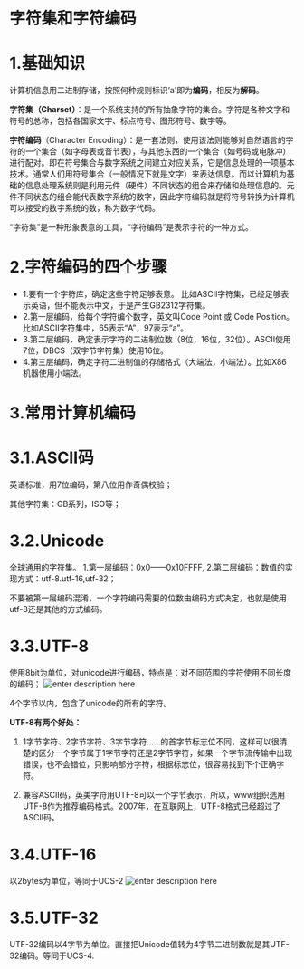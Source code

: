 # 字符集和字符编码

# 1.基础知识

计算机信息用二进制存储，按照何种规则标识‘a'即为**编码**，相反为**解码**。

**字符集（Charset）**：是一个系统支持的所有抽象字符的集合。字符是各种文字和符号的总称，包括各国家文字、标点符号、图形符号、数字等。

**字符编码**（Character Encoding）：是一套法则，使用该法则能够对自然语言的字符的一个集合（如字母表或音节表），与其他东西的一个集合（如号码或电脉冲）进行配对。即在符号集合与数字系统之间建立对应关系，它是信息处理的一项基本技术。通常人们用符号集合（一般情况下就是文字）来表达信息。而以计算机为基础的信息处理系统则是利用元件（硬件）不同状态的组合来存储和处理信息的。元件不同状态的组合能代表数字系统的数字，因此字符编码就是将符号转换为计算机可以接受的数字系统的数，称为数字代码。

“字符集”是一种形象表意的工具，“字符编码”是表示字符的一种方式。

# 2.字符编码的四个步骤

 - 1.要有一个字符库，确定这些字符足够表意。 比如ASCII字符集，已经足够表示英语，但不能表示中文，于是产生GB2312字符集。
 - 2.第一层编码，给每个字符编个数字，英文叫Code Point 或 Code Position。比如ASCII字符集中，65表示“A”，97表示“a”。
 - 3.第二层编码，确定表示字符的二进制位数（8位，16位，32位）。ASCII使用7位，DBCS（双字节字符集）使用16位。
 - 4.第三层编码，确定字符二进制值的存储格式（大端法，小端法）。比如X86机器使用小端法。

# 3.常用计算机编码

# 3.1.ASCII码

英语标准，用7位编码，第八位用作奇偶校验；

其他字符集：GB系列，ISO等；

# 3.2.Unicode

全球通用的字符集。
1.第一层编码：0x0——0x10FFFF,
2.第二层编码：数值的实现方式：utf-8.utf-16,utf-32；

不要被第一层编码混淆，一个字符编码需要的位数由编码方式决定，也就是使用utf-8还是其他的方式编码。

# 3.3.UTF-8

使用8bit为单位，对unicode进行编码，特点是：对不同范围的字符使用不同长度的编码；
![enter description here](./images/TIM截图20190315184733.png)

4个字节以内，包含了unicode的所有的字符。

**UTF-8有两个好处：**
1. 1字节字符、2字节字符、3字节字符……的首字节标志位不同，这样可以很清楚的区分一个字节属于1字节字符还是2字节字符，如果一个字节流传输中出现错误，也不会错位，只影响部分字符，根据标志位，很容易找到下个正确字符。

2. 兼容ASCII码，英美字符用UTF-8可以一个字节表示，所以，www组织选用UTF-8作为推荐编码格式。2007年，在互联网上，UTF-8格式已经超过了ASCII码。

# 3.4.UTF-16

以2bytes为单位，等同于UCS-2
![enter description here](./images/TIM截图20190315185816.png)

# 3.5.UTF-32

UTF-32编码以4字节为单位。直接把Unicode值转为4字节二进制数就是其UTF-32编码。等同于UCS-4.

